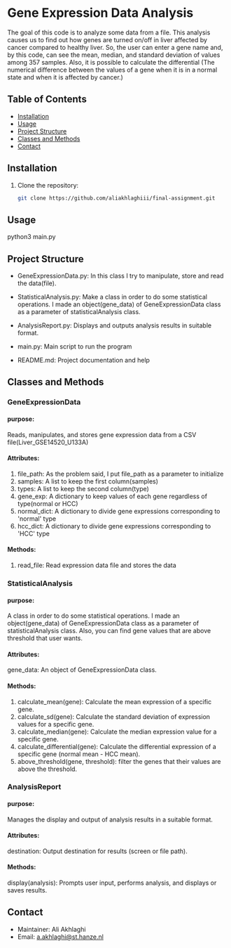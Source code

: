 # Gene Expression Data Analysis

The goal of this code is to analyze some data from a file. This analysis causes us to find out how genes are
turned on/off in liver affected by cancer compared to healthy liver. So, the user can enter a gene name and,
by this code, can see the mean, median, and standard deviation of values among 357 samples. Also, it is possible to
calculate the differential (The numerical difference between the values of a gene when it is in a normal state and
when it is affected by cancer.)
## Table of Contents

- [Installation](#installation)
- [Usage](#usage)
- [Project Structure](#project-structure)
- [Classes and Methods](#classes-and-methods)
- [Contact](#contact)
## Installation

1. Clone the repository:
   ```bash
   git clone https://github.com/aliakhlaghiii/final-assignment.git
## Usage
python3 main.py
## Project Structure

- GeneExpressionData.py:
In this class I try to manipulate, store and read the data(file).

- StatisticalAnalysis.py:
Make a class in order to do some statistical operations. I made an object(gene_data) of GeneExpressionData class as
a parameter of statisticalAnalysis class.
- AnalysisReport.py:
Displays and outputs analysis results in suitable format.
- main.py:
Main script to run the program
- README.md:
Project documentation and help
## Classes and Methods
### GeneExpressionData 
#### purpose:
Reads, manipulates, and stores gene expression data from a CSV file(Liver_GSE14520_U133A)
#### Attributes:
1. file_path: As the problem said, I put file_path as a parameter to initialize
2. samples: A list to keep the first column(samples)
3. types: A list to keep the second column(type)
4. gene_exp: A dictionary to keep values of each gene regardless of type(normal or HCC)
5. normal_dict: A dictionary to divide gene expressions corresponding to 'normal' type
6. hcc_dict: A dictionary to divide gene expressions corresponding to 'HCC' type
#### Methods:
1. read_file: Read expression data file and stores the data

### StatisticalAnalysis 
#### purpose:
A class in order to do some statistical operations. I made an object(gene_data) of GeneExpressionData class as
a parameter of statisticalAnalysis class. Also, you can find gene values that are above threshold that user wants.
#### Attributes:
gene_data: An object of GeneExpressionData class.
#### Methods:
1. calculate_mean(gene): Calculate the mean expression of a specific gene.
2. calculate_sd(gene): Calculate the standard deviation of expression values for a specific gene.
3. calculate_median(gene): Calculate the median expression value for a specific gene.
4. calculate_differential(gene): Calculate the differential expression of a specific gene (normal mean - HCC mean).
5. above_threshold(gene, threshold): filter the genes that their values are above the threshold.
### AnalysisReport
#### purpose:
Manages the display and output of analysis results in a suitable format.

#### Attributes:
destination: Output destination for results (screen or file path).
#### Methods:
display(analysis): Prompts user input, performs analysis, and displays or saves results.

## Contact
- Maintainer: Ali Akhlaghi
- Email: a.akhlaghi@st.hanze.nl
